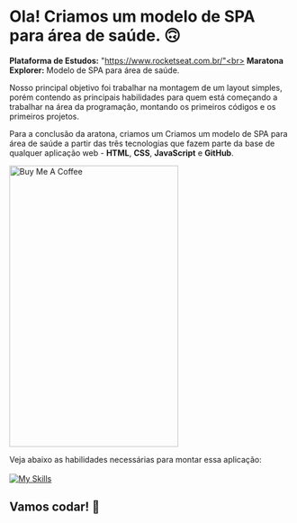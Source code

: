 # Ola! Criamos um modelo de SPA para área de saúde. 🙃

<strong>Plataforma de Estudos:</strong> "https://www.rocketseat.com.br/"<br>
<strong>Maratona Explorer:</strong> Modelo de SPA para área de saúde.

Nosso principal objetivo foi trabalhar na montagem de um layout simples, porém contendo as principais habilidades para quem está começando a trabalhar na área da programação, montando os primeiros códigos e os primeiros projetos.

Para a conclusão da aratona, criamos um Criamos um modelo de SPA para área de saúde a partir das três tecnologias que fazem parte da base de qualquer aplicação web - <strong>HTML</strong>, <strong>CSS</strong>, <strong>JavaScript</strong> e <strong>GitHub</strong>.

<p align="left">
  <a href="https://www.buymeacoffee.com/kakacordovil" target="_blank"><img src="https://user-images.githubusercontent.com/25811685/177081101-36847f26-eb9f-4b5b-9b9c-02fb97e1df0f.png" alt="Buy Me A Coffee" height="500px" width="300px" ></a>
</p>

Veja abaixo as habilidades necessárias para montar essa aplicação: </br></br>
[![My Skills](https://skillicons.dev/icons?i=html,css,js,git)](https://skillicons.dev)

## Vamos codar! 🚀
